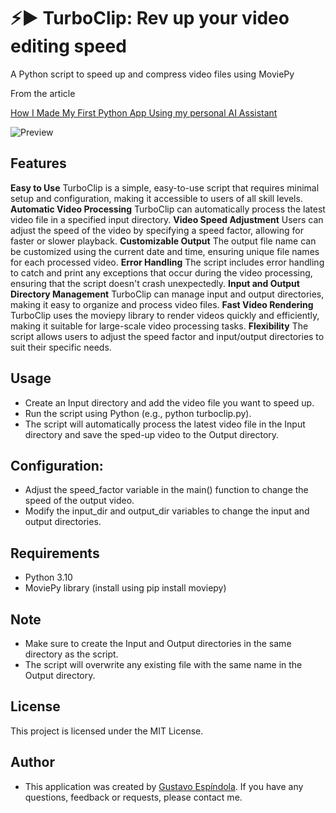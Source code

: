 # ⚡▶ TurboClip: Rev up your video editing speed
A Python script to speed up and compress video files using MoviePy

From the article

[How I Made My First Python App Using my personal AI Assistant](https://gustavo-espindola.medium.com/8598dab67255)

![Preview](https://github.com/gustavoespindola/learnwithai/blob/main/TurboClip/demo_c.gif?raw=true)

## Features
**Easy to Use** TurboClip is a simple, easy-to-use script that requires minimal setup and configuration, making it accessible to users of all skill levels.
**Automatic Video Processing** TurboClip can automatically process the latest video file in a specified input directory.
**Video Speed Adjustment** Users can adjust the speed of the video by specifying a speed factor, allowing for faster or slower playback.
**Customizable Output** The output file name can be customized using the current date and time, ensuring unique file names for each processed video.
**Error Handling** The script includes error handling to catch and print any exceptions that occur during the video processing, ensuring that the script doesn't crash unexpectedly.
**Input and Output Directory Management** TurboClip can manage input and output directories, making it easy to organize and process video files.
**Fast Video Rendering** TurboClip uses the moviepy library to render videos quickly and efficiently, making it suitable for large-scale video processing tasks.
**Flexibility** The script allows users to adjust the speed factor and input/output directories to suit their specific needs.

## Usage
- Create an Input directory and add the video file you want to speed up.
- Run the script using Python (e.g., python turboclip.py).
- The script will automatically process the latest video file in the Input directory and save the sped-up video to the Output directory.

## Configuration:
- Adjust the speed_factor variable in the main() function to change the speed of the output video.
- Modify the input_dir and output_dir variables to change the input and output directories.

## Requirements
- Python 3.10
- MoviePy library (install using pip install moviepy)

## Note
- Make sure to create the Input and Output directories in the same directory as the script.
- The script will overwrite any existing file with the same name in the Output directory.

## License
This project is licensed under the MIT License.

## Author
- This application was created by [Gustavo Espíndola](https://github.com/gustavoespindola). If you have any questions, feedback or requests, please contact me.

